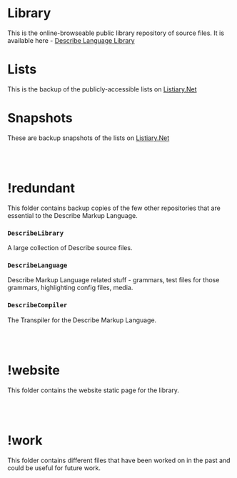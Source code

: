 # Library
This is the online-browseable public library repository of source files. It is available here - [Describe Language Library](https://library.listiary.net/)

# Lists
This is the backup of the publicly-accessible lists on [Listiary.Net](https://development.listiary.net/)

# Snapshots
These are backup snapshots of the lists on [Listiary.Net](https://development.listiary.net/)




<br><br>
# !redundant
This folder contains backup copies of the few other repositories that are essential to the Describe Markup Language. 


### `DescribeLibrary`
A large collection of Describe source files.

### `DescribeLanguage`
Describe Markup Language related stuff - grammars, test files for those grammars, highlighting config files, media.

### `DescribeCompiler`
The Transpiler for the Describe Markup Language.


<br><br>
# !website
This folder contains the website static page for the library.


<br><br>
# !work
This folder contains different files that have been worked on in the past and could be useful for future work.